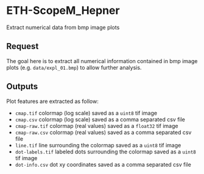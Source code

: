 # ETH-ScopeM_Hepner
Extract numerical data from bmp image plots 

## Request
The goal here is to extract all numerical information contained in bmp image plots (e.g. `data/expl_01.bmp`) to allow further analysis. 

## Outputs
Plot features are extracted as follow:
- `cmap.tif` colormap (log scale) saved as a `uint8` tif image 
- `cmap.csv` colormap (log scale) saved as a comma separated csv file 
- `cmap-raw.tif` colormap (real values) saved as a `float32` tif image 
- `cmap-raw.csv` colormap (real values) saved as a comma separated csv file 
- `line.tif` line surrounding the colormap saved as a `uint8` tif image
- `dot-labels.tif` labeled dots surrounding the colormap saved as a `uint8` tif image
- `dot-info.csv` dot xy coordinates saved as a comma separated csv file 


